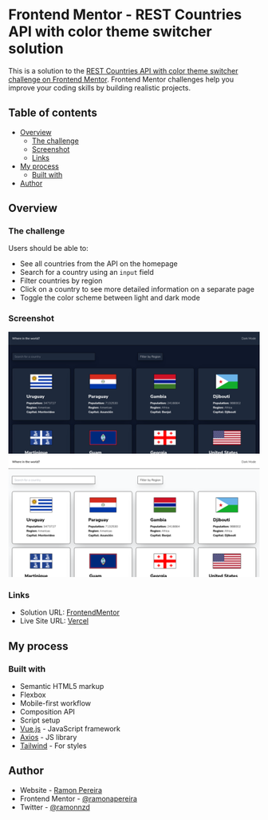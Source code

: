 # Frontend Mentor - REST Countries API with color theme switcher solution

This is a solution to the [REST Countries API with color theme switcher challenge on Frontend Mentor](https://www.frontendmentor.io/challenges/rest-countries-api-with-color-theme-switcher-5cacc469fec04111f7b848ca). Frontend Mentor challenges help you improve your coding skills by building realistic projects.

## Table of contents

- [Overview](#overview)
  - [The challenge](#the-challenge)
  - [Screenshot](#screenshot)
  - [Links](#links)
- [My process](#my-process)
  - [Built with](#built-with)
- [Author](#author)

## Overview

### The challenge

Users should be able to:

- See all countries from the API on the homepage
- Search for a country using an `input` field
- Filter countries by region
- Click on a country to see more detailed information on a separate page
- Toggle the color scheme between light and dark mode

### Screenshot

![](./src/assets/desktop-dark.png)
![](./src/assets/desktop-white.png)

### Links

- Solution URL: [FrontendMentor](https://www.frontendmentor.io/solutions/responsive-countries-landing-page-with-rest-api-vuejs-and-tailwind-rJ4p6c-Bq)
- Live Site URL: [Vercel](https://vercel.com/ramonapereira/countries-api-color-theme-switcher)

## My process

### Built with

- Semantic HTML5 markup
- Flexbox
- Mobile-first workflow
- Composition API
- Script setup
- [Vue.js](https://vuejs.org/) - JavaScript framework
- [Axios](https://axios-http.com/ptbr/docs/intro) - JS library
- [Tailwind](https://tailwindcss.com/) - For styles

## Author

- Website - [Ramon Pereira](https://github.com/RamonAPereira)
- Frontend Mentor - [@ramonapereira](https://www.frontendmentor.io/profile/RamonAPereira)
- Twitter - [@ramonnzd](https://www.twitter.com/ramonnzd)
